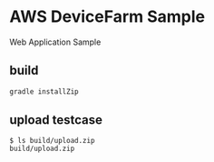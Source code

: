 # AWS DeviceFarm Sample

Web Application Sample

## build

```bash
gradle installZip
```

## upload testcase 

```
$ ls build/upload.zip
build/upload.zip
```
